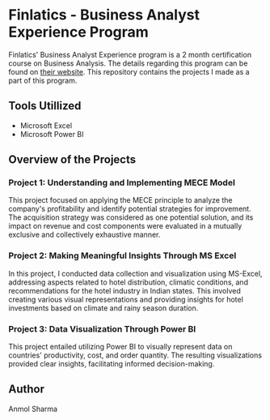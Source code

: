 # Finlatics - Business Analyst Experience Program
Finlatics' Business Analyst Experience program is a 2 month certification course on Business Analysis. The details regarding this program can be found 
on [their website](https://www.finlatics.com).
This repository contains the projects I made as a part of this program.

## Tools Utillized
- Microsoft Excel
- Microsoft Power BI

## Overview of the Projects
### Project 1: Understanding and Implementing MECE Model
This project focused on applying the MECE principle to analyze the company's profitability and identify potential strategies for improvement. 
The acquisition strategy was considered as one potential solution, 
and its impact on revenue and cost components were evaluated in a mutually exclusive and collectively exhaustive manner.

### Project 2: Making Meaningful Insights Through MS Excel
In this project, I conducted data collection and visualization using MS-Excel, addressing aspects related to hotel distribution, climatic conditions, and recommendations 
for the hotel industry in Indian states. This involved creating various visual representations and providing insights for hotel investments based on climate and rainy season duration.

### Project 3: Data Visualization Through Power BI
This project entailed utilizing Power BI to visually represent data on countries' productivity, cost, and order quantity.
The resulting visualizations provided clear insights, facilitating informed decision-making.

## Author
Anmol Sharma
